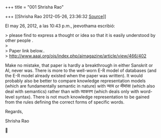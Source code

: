 +++
title = "001 Shrisha Rao"

+++
[[Shrisha Rao	2012-05-26, 23:36:32 [Source](https://groups.google.com/g/bvparishat/c/V8U3-L8NdLg)]]



El may 26, 2012, a las 10:43 p.m., jeevothama escribió:  
  
\> please find to express a thought or idea so that it is easily understood by other people .  
\>  
\> Paper link below..  
\> <http://www.aaai.org/ojs/index.php/aimagazine/article/view/466/402>  
  

Make no mistake, that paper is hardly a breakthrough in either Sanskrit or AI, never was. There is more to the well-worn E-R model of databases (and the E-R model already existed when the paper was written). It would probably also be better to compare knowledge representation models (which are fundamentally semantic in nature) with न्याय or मीमांसा (which also deal with semantics) rather than with व्याकरण (which deals only with word-level syntax). There is not much knowledge representation to be gained from the rules defining the correct forms of specific words.  
  
Regards,  
  
Shrisha Rao  



